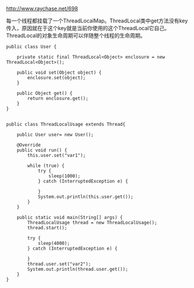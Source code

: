 http://www.raychase.net/698

每一个线程都挂载了一个ThreadLocalMap。ThreadLocal类中get方法没有key传入，原因就在于这个key就是当前你使用的这个ThreadLocal它自己。ThreadLocal的对象生命周期可以伴随整个线程的生命周期。

	public class User {

	    private static final ThreadLocal<Object> enclosure = new ThreadLocal<Object>();

	    public void set(Object object) {
	        enclosure.set(object);
	    }

	    public Object get() {
	    	return enclosure.get();
	    }
	}


	public class ThreadLocalUsage extends Thread{
	
		public User user= new User();
	
		@Override
		public void run() {
			this.user.set("var1");
	
			while (true) {
				try {
					sleep(1000);
				} catch (InterruptedException e) {
	
				}
				System.out.println(this.user.get());
			}
		}
	
		public static void main(String[] args) {
			ThreadLocalUsage thread = new ThreadLocalUsage();
			thread.start();
	
			try {
				sleep(4000);
			} catch (InterruptedException e) {
	
			}
			thread.user.set("var2");
			System.out.println(thread.user.get());
		}
	}

